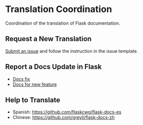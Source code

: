 # Translation Coordination

Coordination of the translation of Flask documentation.


## Request a New Translation

[Submit an issue](https://github.com/flaskcwg/translation-coordination/issues/new?assignees=&labels=language&template=new-translation.md) and follow the instruction in the issue template.


## Report a Docs Update in Flask

- [Docs fix](https://github.com/flaskcwg/translation-coordination/issues/new?assignees=&labels=sync%2C+fix&template=sync-fix.md)
- [Docs for new feature](https://github.com/flaskcwg/translation-coordination/issues/new?assignees=&labels=sync%2C+feature&template=sync-feature.md)


## Help to Translate

- Spanish: https://github.com/flaskcwg/flask-docs-es
- Chinese: https://github.com/greyli/flask-docs-zh
